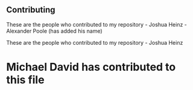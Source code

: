 ## Contributing


These are the people who contributed to my repository - Joshua Heinz - Alexander Poole (has added his name)

These are the people who contributed to my repository - Joshua Heinz
# Michael David has contributed to this file

